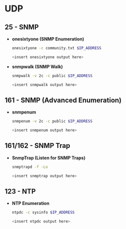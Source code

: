 # UDP

## 25 - SNMP
- **onesixtyone (SNMP Enumeration)**
    ```bash
    onesixtyone -c community.txt $IP_ADDRESS
    ```
    ```bash
    <insert onesixtyone output here>
    ```
- **snmpwalk (SNMP Walk)**
    ```bash
    snmpwalk -v 2c -c public $IP_ADDRESS
    ```
    ```bash
    <insert snmpwalk output here>
    ```

## 161 - SNMP (Advanced Enumeration)
- **snmpenum**
    ```bash
    snmpenum -v 2c -c public $IP_ADDRESS
    ```
    ```bash
    <insert snmpenum output here>
    ```

## 161/162 - SNMP Trap
- **SnmpTrap (Listen for SNMP Traps)**
    ```bash
    snmptrapd -f -Lo
    ```
    ```bash
    <insert snmptrap output here>
    ```

## 123 - NTP
- **NTP Enumeration**
    ```bash
    ntpdc -c sysinfo $IP_ADDRESS
    ```
    ```bash
    <insert ntpdc output here>
    ```
